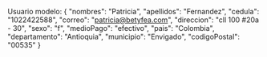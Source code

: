 Usuario modelo:
{
"nombres": "Patricia",
"apellidos": "Fernandez",
"cedula": "1022422588",
"correo": "patricia@betyfea.com",
"direccion": "cll 100 #20a - 30",
"sexo": "f",
"medioPago": "efectivo",
"pais": "Colombia",
"departamento": "Antioquia",
"municipio": "Envigado",
"codigoPostal": "00535"
}
